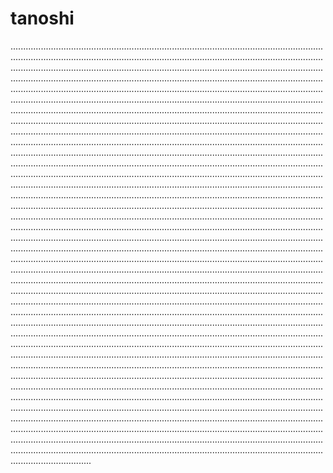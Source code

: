 # tanoshi
....................................................................................................................................................................................................................................................................................................................................................................................................................................................................................................................................................................................................................................................................................................................................................................................................................................................................................................................................................................................................................................................................................................................................................................................................................................................................................................................................................................................................................................................................................................................................................................................................................................................................................................................................................................................................................................................................................................................................................................................................................................................................................................................................................................................................................................................................................................................................................................................................................................................................................................................................................................................................................................................................................................................................................................................................................................................................................................................................................................................................................................................................................................................................................................................................................................................................................................................................................................................................................................................................................................................................................................................................................................................................................................................................................................................................................................................................................................................................................................................................................................................................................................................................................................................................................................................................................................................................................................................................................................................................................................................................................................................................................................................................................................................................................................................................................................................................................................................................................................................................................................................................